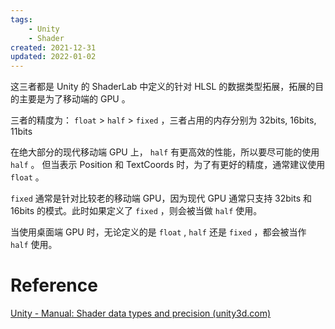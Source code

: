 ```yaml
---
tags:
    - Unity
    - Shader
created: 2021-12-31
updated: 2022-01-02
---
```


这三者都是 Unity 的 ShaderLab 中定义的针对 HLSL 的数据类型拓展，拓展的目的主要是为了移动端的 GPU 。

三者的精度为： `float` > `half` > `fixed` ，三者占用的内存分别为 32bits, 16bits, 11bits

在绝大部分的现代移动端 GPU 上， `half` 有更高效的性能，所以要尽可能的使用 `half` 。 但当表示 Position 和 TextCoords 时，为了有更好的精度，通常建议使用 `float` 。

`fixed` 通常是针对比较老的移动端 GPU，因为现代 GPU 通常只支持 32bits 和 16bits 的模式。此时如果定义了 `fixed` ，则会被当做 `half` 使用。

当使用桌面端 GPU 时，无论定义的是 `float` , `half` 还是 `fixed` ，都会被当作 `half` 使用。

# Reference

[Unity - Manual: Shader data types and precision (unity3d.com)](https://docs.unity3d.com/Manual/SL-DataTypesAndPrecision.html)